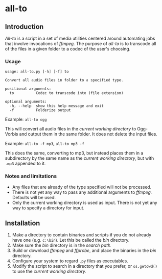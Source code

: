 # all-to

## Introduction
_All-to_ is a script in a set of media utilities centered around automating jobs that involve invocations of _ffmpeg._ The purpose of _all-to_ is to transcode all of the files in a given folder to a codec of the user's choosing.

### Usage
```
usage: all-to.py [-h] [-f] to

Convert all audio files in folder to a specified type.

positional arguments:
  to          Codec to transcode into (file extension)

optional arguments:
  -h, --help  show this help message and exit
  -f          Folderize output
```

Example: `all-to ogg`

This will convert all audio files in the _current working directory_ to Ogg-Vorbis and output them in the same folder. It does not delete the input files.

Example: `all-to -f mp3`, `all-to mp3 -f`

This does the same, converting to mp3, but instead places them in a subdirectory by the same name as the _current working directory_, but with `.mp3` appended to it.

### Notes and limitations
* Any files that are already of the type specified will not be processed.
* There is not yet any way to pass any additional arguments to _ffmpeg._ Defaults will be used.
* Only the current working directory is used as input. There is not yet any way to specify a directory for input.

## Installation
1. Make a directory to contain binaries and scripts if you do not already have one (e.g. `c:\bin`). Let this be called the _bin_ directory.
2. Make sure the _bin_ directory is in the _search path._
3. Build or download _ffmpeg_ and _ffprobe_, and place the binaries in the _bin_ directory.
4. Configure your system to regard `.py` files as executables.
5. Modify the script to search in a directory that you prefer, or `os.getcwd()` to use the _current working directory_.
